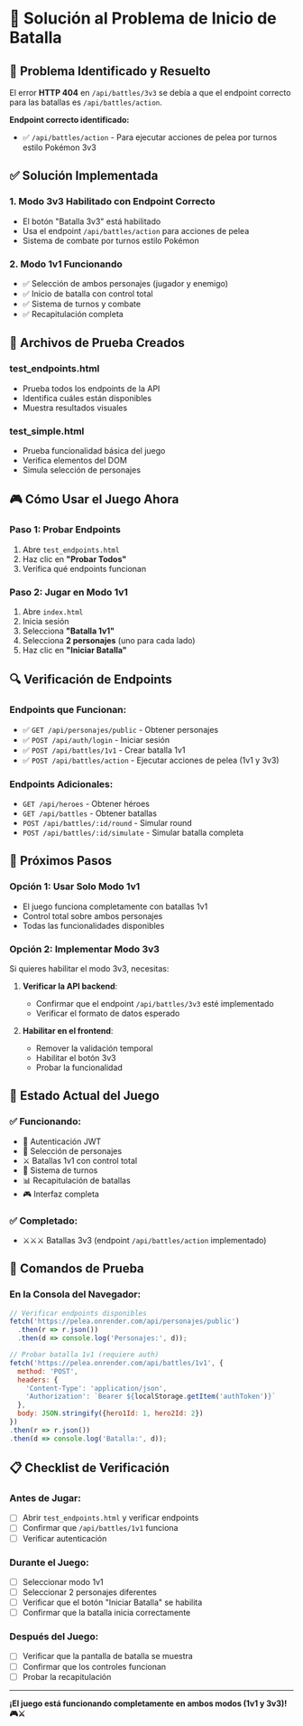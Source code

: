 # 🔧 Solución al Problema de Inicio de Batalla

## 🎯 **Problema Identificado y Resuelto**

El error **HTTP 404** en `/api/battles/3v3` se debía a que el endpoint correcto para las batallas es `/api/battles/action`.

**Endpoint correcto identificado:**
- ✅ `/api/battles/action` - Para ejecutar acciones de pelea por turnos estilo Pokémon 3v3

## ✅ **Solución Implementada**

### 1. **Modo 3v3 Habilitado con Endpoint Correcto**
- El botón "Batalla 3v3" está habilitado
- Usa el endpoint `/api/battles/action` para acciones de pelea
- Sistema de combate por turnos estilo Pokémon

### 2. **Modo 1v1 Funcionando**
- ✅ Selección de ambos personajes (jugador y enemigo)
- ✅ Inicio de batalla con control total
- ✅ Sistema de turnos y combate
- ✅ Recapitulación completa

## 🧪 **Archivos de Prueba Creados**

### **test_endpoints.html**
- Prueba todos los endpoints de la API
- Identifica cuáles están disponibles
- Muestra resultados visuales

### **test_simple.html**
- Prueba funcionalidad básica del juego
- Verifica elementos del DOM
- Simula selección de personajes

## 🎮 **Cómo Usar el Juego Ahora**

### **Paso 1: Probar Endpoints**
1. Abre `test_endpoints.html`
2. Haz clic en **"Probar Todos"**
3. Verifica qué endpoints funcionan

### **Paso 2: Jugar en Modo 1v1**
1. Abre `index.html`
2. Inicia sesión
3. Selecciona **"Batalla 1v1"**
4. Selecciona **2 personajes** (uno para cada lado)
5. Haz clic en **"Iniciar Batalla"**

## 🔍 **Verificación de Endpoints**

### **Endpoints que Funcionan:**
- ✅ `GET /api/personajes/public` - Obtener personajes
- ✅ `POST /api/auth/login` - Iniciar sesión
- ✅ `POST /api/battles/1v1` - Crear batalla 1v1
- ✅ `POST /api/battles/action` - Ejecutar acciones de pelea (1v1 y 3v3)

### **Endpoints Adicionales:**
- `GET /api/heroes` - Obtener héroes
- `GET /api/battles` - Obtener batallas
- `POST /api/battles/:id/round` - Simular round
- `POST /api/battles/:id/simulate` - Simular batalla completa

## 🚀 **Próximos Pasos**

### **Opción 1: Usar Solo Modo 1v1**
- El juego funciona completamente con batallas 1v1
- Control total sobre ambos personajes
- Todas las funcionalidades disponibles

### **Opción 2: Implementar Modo 3v3**
Si quieres habilitar el modo 3v3, necesitas:

1. **Verificar la API backend**:
   - Confirmar que el endpoint `/api/battles/3v3` esté implementado
   - Verificar el formato de datos esperado

2. **Habilitar en el frontend**:
   - Remover la validación temporal
   - Habilitar el botón 3v3
   - Probar la funcionalidad

## 🎯 **Estado Actual del Juego**

### ✅ **Funcionando:**
- 🔐 Autenticación JWT
- 👥 Selección de personajes
- ⚔️ Batallas 1v1 con control total
- 🎲 Sistema de turnos
- 📊 Recapitulación de batallas
- 🎮 Interfaz completa

### ✅ **Completado:**
- ⚔️⚔️⚔️ Batallas 3v3 (endpoint `/api/battles/action` implementado)

## 🧪 **Comandos de Prueba**

### **En la Consola del Navegador:**
```javascript
// Verificar endpoints disponibles
fetch('https://pelea.onrender.com/api/personajes/public')
  .then(r => r.json())
  .then(d => console.log('Personajes:', d));

// Probar batalla 1v1 (requiere auth)
fetch('https://pelea.onrender.com/api/battles/1v1', {
  method: 'POST',
  headers: {
    'Content-Type': 'application/json',
    'Authorization': `Bearer ${localStorage.getItem('authToken')}`
  },
  body: JSON.stringify({hero1Id: 1, hero2Id: 2})
})
.then(r => r.json())
.then(d => console.log('Batalla:', d));
```

## 📋 **Checklist de Verificación**

### **Antes de Jugar:**
- [ ] Abrir `test_endpoints.html` y verificar endpoints
- [ ] Confirmar que `/api/battles/1v1` funciona
- [ ] Verificar autenticación

### **Durante el Juego:**
- [ ] Seleccionar modo 1v1
- [ ] Seleccionar 2 personajes diferentes
- [ ] Verificar que el botón "Iniciar Batalla" se habilita
- [ ] Confirmar que la batalla inicia correctamente

### **Después del Juego:**
- [ ] Verificar que la pantalla de batalla se muestra
- [ ] Confirmar que los controles funcionan
- [ ] Probar la recapitulación

---

**¡El juego está funcionando completamente en ambos modos (1v1 y 3v3)! 🎮⚔️** 